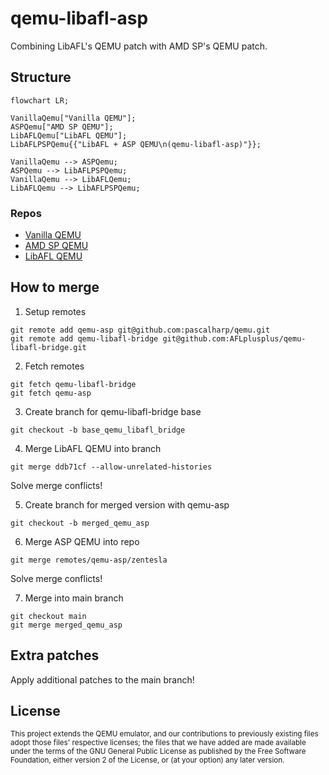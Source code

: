 # qemu-libafl-asp
Combining LibAFL's QEMU patch with AMD SP's QEMU patch.

## Structure
```mermaid
flowchart LR;

VanillaQemu["Vanilla QEMU"];
ASPQemu["AMD SP QEMU"];
LibAFLQemu["LibAFL QEMU"];
LibAFLPSPQemu{{"LibAFL + ASP QEMU\n(qemu-libafl-asp)"}};

VanillaQemu --> ASPQemu;
ASPQemu --> LibAFLPSPQemu;
VanillaQemu --> LibAFLQemu;
LibAFLQemu --> LibAFLPSPQemu;
```
### Repos
- [Vanilla QEMU](https://github.com/qemu/qemu)
- [AMD SP QEMU](https://github.com/pascalharp/qemu)
- [LibAFL QEMU](https://github.com/AFLplusplus/qemu-libafl-bridge)

## How to merge
1. Setup remotes
```
git remote add qemu-asp git@github.com:pascalharp/qemu.git
git remote add qemu-libafl-bridge git@github.com:AFLplusplus/qemu-libafl-bridge.git
```

2. Fetch remotes
```
git fetch qemu-libafl-bridge
git fetch qemu-asp
```

3. Create branch for qemu-libafl-bridge base
```
git checkout -b base_qemu_libafl_bridge
```

4. Merge LibAFL QEMU into branch
```
git merge ddb71cf --allow-unrelated-histories
```
Solve merge conflicts!

5. Create branch for merged version with qemu-asp
```
git checkout -b merged_qemu_asp
```

6. Merge ASP QEMU into repo
```
git merge remotes/qemu-asp/zentesla
```
Solve merge conflicts!

7. Merge into main branch
```
git checkout main
git merge merged_qemu_asp
```

## Extra patches

Apply additional patches to the main branch!

## License

<sup>
This project extends the QEMU emulator, and our contributions to previously existing files adopt those files' respective licenses; the files that we have added are made available under the terms of the GNU General Public License as published by the Free Software Foundation, either version 2 of the License, or (at your option) any later version.
</sup>

<br>
